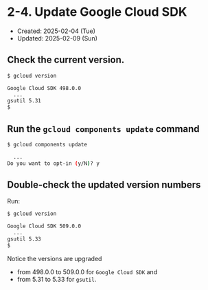 # 2-4. Update Google Cloud SDK
* Created: 2025-02-04 (Tue)
* Updated: 2025-02-09 (Sun)

## Check the current version.
```bash
$ gcloud version
```
```bash
Google Cloud SDK 498.0.0
  ...
gsutil 5.31
$
```
##  Run the `gcloud components update` command
```bash
$ gcloud components update
```
```bash
  ...
Do you want to opt-in (y/N)? y
```

## Double-check the updated version numbers
Run:
```bash
$ gcloud version
```
```bash
Google Cloud SDK 509.0.0
  ...
gsutil 5.33
$
```

Notice the versions are upgraded 
* from 498.0.0 to 509.0.0 for `Google Cloud SDK` and
* from 5.31 to 5.33 for `gsutil`.
